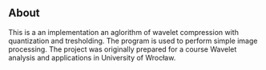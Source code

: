 ## About
This is a an implementation an aglorithm of wavelet compression with quantization and tresholding. The program is used to perform simple image processing. The project was originally prepared for a course Wavelet analysis and applications in University of Wrocław.
